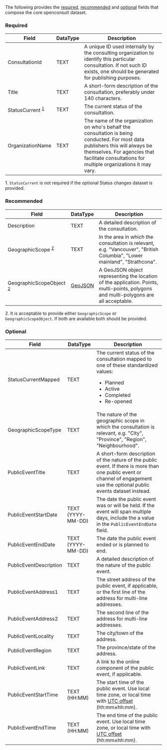 The following provides the [required](#required), [recommended](#recommended) and [optional](#optional) fields that compose the core openconsult dataset.

### Required

Field                                | DataType | Description
-------------------------------------|----------|------------
ConsultationId                       | TEXT     | A unique ID used internally by the consulting organization to identify this particular consultation. If not such ID exists, one should be generated for publishing purposes.
Title                                | TEXT     | A short-form description of the consultation, preferably under 140 characters.
StatusCurrent <sup>[1](#note1)</sup> | TEXT     | The current status of the consultation.
OrganizationName                     | TEXT     | The name of the organization on who's behalf the consultation is being conducted. For most data publishers this will always be themselves. For agencies that facilitate consultations for multiple organizations it may vary.


<a name="note1">1</a>. `StatusCurrent` is not required if the optional Status changes dataset is provided.

### Recommended
Field                                        | DataType | Description
---------------------------------------------|----------|------------
Description                                  | TEXT     | A detailed description of the consultation.
GeographicScope <sup>[2](#note2)</sup>       | TEXT     | In the area in which the consultation is relevant, e.g. "Vancouver", "British Columbia", "Lower mainland", "Strathcona".
GeographicScopeObject <sup>[2](#note2)</sup> | [GeoJSON](http://geojson.org/geojson-spec.html) | A GeoJSON object representing the location of the application. Points, multi-points, polygons and multi-polygons are all acceptable.

<a name="note2">2</a>. It is acceptable to provide either `GeographicScope` or `GeographicScopeObject`. If both are available both should be provided.

### Optional

Field                  | DataType          | Description
-----------------------|-------------------|------------
StatusCurrentMapped    | TEXT              | The current status of the consultation mapped to one of these standardized values: <ul><li>Planned</li><li>Active</li><li>Completed</li><li>Re-opened</li></ul>
GeographicScopeType    | TEXT              | The nature of the geographic scope in which the consultation is relevant, e.g. "City", "Province", "Region", "Neighbourhood".
PublicEventTitle       | TEXT              | A short-form description of the nature of the public event. If there is more than one public event or channel of engagement use the optional public events dataset instead.
PublicEventStartDate   | TEXT (YYYY-MM-DD) | The date the public event was or will be held. If the event will span multiple days, include the a value in the `PublicEventEndDate` field.
PublicEventEndDate     | TEXT (YYYY-MM-DD) |  The date the public event ended or is planned to end.
PublicEventDescription | TEXT              | A detailed description of the nature of the public event.
PublicEventAddress1    | TEXT              | The street address of the public event, if applicable, or the first line of the address for multi-line addresses.
PublicEventAddress2    | TEXT              | The second line of the address for multi-line addresses.
PublicEventLocality    | TEXT              | The city/town of the address.
PublicEventRegion      | TEXT              | The province/state of the address.
PublicEventLink        | TEXT              | A link to the online component of the public event, if applicable.
PublicEventStartTime   | TEXT (HH:MM)      | The start time of the public event. Use local time zone, or local time with [UTC offset](https://en.wikipedia.org/wiki/ISO_8601#Time_offsets_from_UTC) (hh:mm±hh:mm).
PublicEventEndTime     | TEXT (HH:MM)      | The end time of the public event. Use local time zone, or local time with [UTC offset](https://en.wikipedia.org/wiki/ISO_8601#Time_offsets_from_UTC) (hh:mm±hh:mm).
